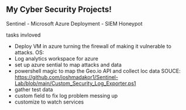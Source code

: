 ## My Cyber Security Projects!

Sentinel - Microsoft Azure Deployment - SIEM Honeypot

tasks invloved 

- Deploy VM in azure turning the firewall of making it vulnerable to attacks. OS: 
- Log analytics workspace for azure 
- set up azure sential to map attacks and data 
- powershell magic to map the Geo.io API and collect loc data SOUCE: https://github.com/joshmadakor1/Sentinel-Lab/blob/main/Custom_Security_Log_Exporter.ps1
- gather test data 
- custom field to fix log problem messing up
- customize to watch services 

